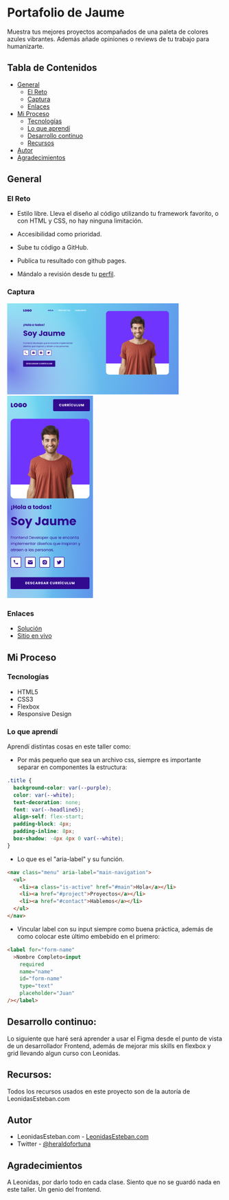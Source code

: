 # Portafolio de Jaume

Muestra tus mejores proyectos acompañados de una paleta de colores azules vibrantes. Además añade opiniones o reviews de tu trabajo para humanizarte.

## Tabla de Contenidos

- [General](#general)
  - [El Reto](#el-reto)
  - [Captura](#captura)
  - [Enlaces](#enlaces)
- [Mi Proceso](#mi-proceso)
  - [Tecnologías](#tecnologías)
  - [Lo que aprendí](#lo-que-aprendí)
  - [Desarrollo continuo](#desarrollo-continuo)
  - [Recursos](#recursos)
- [Autor](#autor)
- [Agradecimientos](#agradecimientos)

## General

### El Reto

- Estilo libre. Lleva el diseño al código utilizando tu framework favorito, o con HTML y CSS, no hay ninguna limitación.

- Accesibilidad como prioridad.

- Sube tu código a GitHub.

- Publica tu resultado con github pages.

- Mándalo a revisión desde tu [perfil](https://leonidasesteban.com/estudiante).

### Captura

<img width="400px"  src="https://github.com/no-te-rindas/imagenes/blob/main/Readmes/portafolio-jaume/jaume-desktop.png?raw=true" />

<img width="200px" src="https://github.com/no-te-rindas/imagenes/blob/main/Readmes/portafolio-jaume/jaume-mobile.png?raw=true" />

### Enlaces

- [Solución](https://github.com/heraldofortuna/angry-birds-template)
- [Sitio en vivo](https://heraldofortuna.github.io/angry-birds-template/)

## Mi Proceso

### Tecnologías

- HTML5
- CSS3
- Flexbox
- Responsive Design

### Lo que aprendí

Aprendí distintas cosas en este taller como:

- Por más pequeño que sea un archivo css, siempre es importante separar en componentes la estructura:

```css
.title {
  background-color: var(--purple);
  color: var(--white);
  text-decoration: none;
  font: var(--headline5);
  align-self: flex-start;
  padding-block: 4px;
  padding-inline: 8px;
  box-shadow: -4px 4px 0 var(--white);
}
```

- Lo que es el "aria-label" y su función.

```html
<nav class="menu" aria-label="main-navigation">
  <ul>
    <li><a class="is-active" href="#main">Hola</a></li>
    <li><a href="#project">Proyectos</a></li>
    <li><a href="#contact">Hablemos</a></li>
  </ul>
</nav>
```

- Vincular label con su input siempre como buena práctica, además de como colocar este último embebido en el primero:

```html
<label for="form-name"
  >Nombre Completo<input
    required
    name="name"
    id="form-name"
    type="text"
    placeholder="Juan"
/></label>
```

## Desarrollo continuo:

Lo siguiente que haré será aprender a usar el Figma desde el punto de vista de un desarrollador Frontend, además de mejorar mis skills en flexbox y grid llevando algun curso con Leonidas.

## Recursos:

Todos los recursos usados en este proyecto son de la autoría de LeonidasEsteban.com

## Autor

- LeonidasEsteban.com - [LeonidasEsteban.com](https://leonidasesteban.com/)
- Twitter - [@heraldofortuna](https://twitter.com/heraldofortuna)

## Agradecimientos

A Leonidas, por darlo todo en cada clase. Siento que no se guardó nada en este taller. Un genio del frontend.
